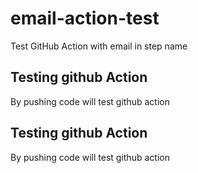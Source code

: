 # email-action-test
Test GitHub Action with email in step name

## Testing github Action
By pushing code will test github action

## Testing github Action
By pushing code will test github action